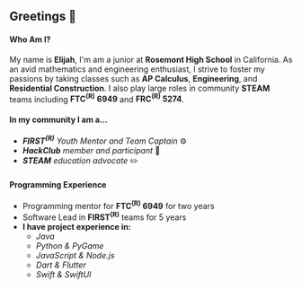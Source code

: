 ## Greetings 👋

#### Who Am I?
My name is __Elijah__, I'm am a junior at __Rosemont High School__ in California. As  an avid mathematics and engineering enthusiast, I strive to foster my passions by taking classes such as __AP Calculus__, __Engineering__, and __Residential Construction__. I also play large roles in community __STEAM__ teams including __FTC<sup>(R)</sup> 6949__ and __FRC<sup>(R)</sup> 5274__.

#### In my community I am a...
- ___FIRST<sup>(R)</sup>__ Youth Mentor and Team Captain_ ⚙️
- ___HackClub__ member and participant_ 🚀
- ___STEAM__ education advocate_ ✏️

#### Programming Experience
- Programming mentor for __FTC<sup>(R)</sup> 6949__ for two years
- Software Lead in __FIRST<sup>(R)</sup>__ teams for 5 years
- __I have project experience in:__
	- _Java_
	- _Python & PyGame_
	- _JavaScript & Node.js_
	- _Dart & Flutter_
	- _Swift & SwiftUI_
